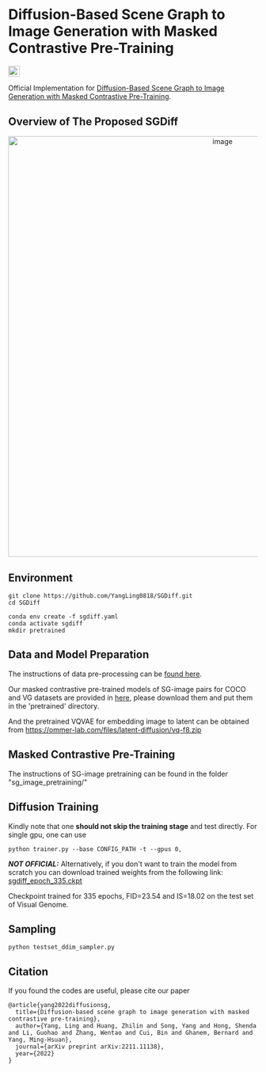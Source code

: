 # Diffusion-Based Scene Graph to Image Generation with Masked Contrastive Pre-Training
<a href="https://arxiv.org/abs/2211.11138"><img src="https://img.shields.io/badge/arXiv-2211.11138-blue.svg" height=22.5></a>

Official Implementation for [Diffusion-Based Scene Graph to Image Generation with Masked Contrastive Pre-Training](https://arxiv.org/abs/2211.11138). 


## Overview of The Proposed SGDiff

<div align=center><img width="850" alt="image" src="https://user-images.githubusercontent.com/62683396/202852210-d91d6a63-f04d-4a02-ae5f-55f00f8c1ec5.png"></div>




## Environment
```
git clone https://github.com/YangLing0818/SGDiff.git
cd SGDiff

conda env create -f sgdiff.yaml
conda activate sgdiff
mkdir pretrained
```


## Data and Model Preparation

The instructions of data pre-processing can be [found here](https://github.com/YangLing0818/SGDiff/blob/main/DATA.md).

Our masked contrastive pre-trained models of SG-image pairs for COCO and VG datasets are provided in [here](https://www.dropbox.com/scl/fo/lccvtxuwxxblo3atnxlmg/h?rlkey=duy7dcwmy3a64auqoqiw8dv2e&dl=0), please download them and put them in the 'pretrained' directory.

And the pretrained VQVAE for embedding image to latent can be obtained from https://ommer-lab.com/files/latent-diffusion/vq-f8.zip

## Masked Contrastive Pre-Training

The instructions of SG-image pretraining can be found in the folder "sg_image_pretraining/"

## Diffusion Training
Kindly note that one **should not skip the training stage** and test directly. For single gpu, one can use
```shell
python trainer.py --base CONFIG_PATH -t --gpus 0,
```

***NOT OFFICIAL:***
Alternatively, if you don't want to train the model from scratch you can download trained weights from the following link:
[sgdiff_epoch_335.ckpt](https://flinders-my.sharepoint.com/:u:/g/personal/neau0001_flinders_edu_au/EQTJcd62dU1HirhpNtqzDIABsrZJqphm1nJV3dDggSSVxA?e=PHPjRk)

Checkpoint trained for 335 epochs, FID=23.54 and IS=18.02 on the test set of Visual Genome.

## Sampling

```shell
python testset_ddim_sampler.py
```

## Citation
If you found the codes are useful, please cite our paper
```
@article{yang2022diffusionsg,
  title={Diffusion-based scene graph to image generation with masked contrastive pre-training},
  author={Yang, Ling and Huang, Zhilin and Song, Yang and Hong, Shenda and Li, Guohao and Zhang, Wentao and Cui, Bin and Ghanem, Bernard and Yang, Ming-Hsuan},
  journal={arXiv preprint arXiv:2211.11138},
  year={2022}
}
```
